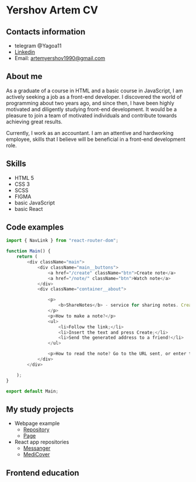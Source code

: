 # Yershov Artem CV

## Contacts information
- telegram @Yagoa11
- [Linkedin](https://www.linkedin.com/feed/)
- Email: artemyershov1990@gmail.com

## About me 

As a graduate of a course in HTML and a basic course in JavaScript, I am actively seeking a job as a front-end developer. I discovered the world of programming about two years ago, and since then, I have been highly motivated and diligently studying front-end development. It would be a pleasure to join a team of motivated individuals and contribute towards achieving great results.

Currently, I work as an accountant. I am an attentive and hardworking employee, skills that I believe will be beneficial in a front-end development role.

## Skills
- HTML 5
- CSS 3
- SCSS
- FIGMA
- basic JavaScript
- basic React

## Code examples 
```js
import { NavLink } from "react-router-dom";

function Main() {
	return (
		<div className="main">
			<div className="main__buttons">
				<a href="/create" className="btn">Create note</a>
				<a href="/note/" className="btn">Watch note</a>
			</div>
			<div className="container__about">

				<p>
					<b>ShareNotes</b> - service for sharing notes. Create a note, send a link to the note, and your friend can view it. After viewing the note will be deleted (or after 15min).
				</p>
				<p>How to make a note?</p>
				<ul>
					<li>Follow the link;</li>
					<li>Insert the text and press Create;</li>
					<li>Send the generated address to a friend!</li>
				</ul>

				<p>How to read the note? Go to the URL sent, or enter the hash manually <NavLink className="link" to='/note/'>here.</NavLink></p>
			</div>
		</div>

	);
}

export default Main;
```

## My study projects

- Webpage example
  - [Repository](https://github.com/YershovArt/lessons/tree/main/lesson_19)
  - [Page](https://yershovart.github.io/lessons/lesson_19/)
- React app  repositories
	- [Messanger](https://github.com/YershovArt/React.JS/tree/main/unit_project_start_01)
	- [MediCover](https://github.com/YershovArt/MediCover)

## Frontend education



